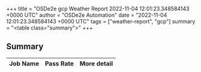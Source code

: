 +++
title = "OSDe2e gcp Weather Report 2022-11-04 12:01:23.348584143 +0000 UTC"
author = "OSDe2e Automation"
date = "2022-11-04 12:01:23.348584143 +0000 UTC"
tags = ["weather-report", "gcp"]
summary = "<table class=\"summary\"></table>"
+++
## Summary

| Job Name | Pass Rate | More detail |
|----------|-----------|-------------|




